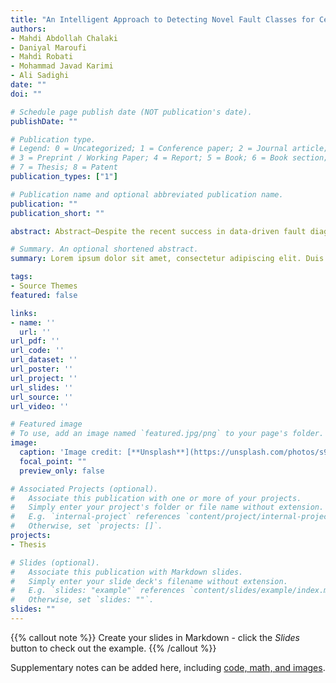 ```yaml
---
title: "An Intelligent Approach to Detecting Novel Fault Classes for Centrifugal Pumps Based on Deep CNNs and Unsupervised Methods"
authors:
- Mahdi Abdollah Chalaki
- Daniyal Maroufi
- Mahdi Robati
- Mohammad Javad Karimi
- Ali Sadighi
date: ""
doi: ""

# Schedule page publish date (NOT publication's date).
publishDate: ""

# Publication type.
# Legend: 0 = Uncategorized; 1 = Conference paper; 2 = Journal article;
# 3 = Preprint / Working Paper; 4 = Report; 5 = Book; 6 = Book section;
# 7 = Thesis; 8 = Patent
publication_types: ["1"]

# Publication name and optional abbreviated publication name.
publication: ""
publication_short: ""

abstract: Abstract—Despite the recent success in data-driven fault diagnosis of rotating machines, there are still remaining challenges in this field. Among the issues to be addressed, is the lack of information about variety of faults the system may encounter in the field. In this paper, we assume a partial knowledge of the system faults and use the corresponding data to train a convolutional neural network. A combination of t-SNE method and clustering techniques is then employed to detect novel faults. Upon detection, the network is augmented using the new data. Finally, a test setup is used to validate this two-stage methodology on a centrifugal pump and experimental results show high accuracy in detecting novel faults. Index Terms—centrifugal pump, condition monitoring, classification, convolutional neural network, t-SNE, clustering.

# Summary. An optional shortened abstract.
summary: Lorem ipsum dolor sit amet, consectetur adipiscing elit. Duis posuere tellus ac convallis placerat. Proin tincidunt magna sed ex sollicitudin condimentum.

tags:
- Source Themes
featured: false

links:
- name: ''
  url: ''
url_pdf: ''
url_code: ''
url_dataset: ''
url_poster: ''
url_project: ''
url_slides: ''
url_source: ''
url_video: ''

# Featured image
# To use, add an image named `featured.jpg/png` to your page's folder. 
image:
  caption: 'Image credit: [**Unsplash**](https://unsplash.com/photos/s9CC2SKySJM)'
  focal_point: ""
  preview_only: false

# Associated Projects (optional).
#   Associate this publication with one or more of your projects.
#   Simply enter your project's folder or file name without extension.
#   E.g. `internal-project` references `content/project/internal-project/index.md`.
#   Otherwise, set `projects: []`.
projects:
- Thesis

# Slides (optional).
#   Associate this publication with Markdown slides.
#   Simply enter your slide deck's filename without extension.
#   E.g. `slides: "example"` references `content/slides/example/index.md`.
#   Otherwise, set `slides: ""`.
slides: ""
---
```


{{% callout note %}}
Create your slides in Markdown - click the *Slides* button to check out the example.
{{% /callout %}}

Supplementary notes can be added here, including [code, math, and images](https://wowchemy.com/docs/writing-markdown-latex/).

